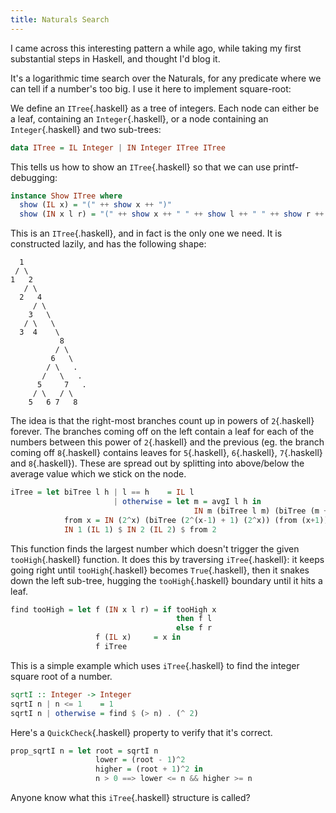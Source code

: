 ```yaml
---
title: Naturals Search
---
```

I came across this interesting pattern a while ago, while taking
my first substantial steps in Haskell, and thought I'd blog it.

It's a logarithmic time search over the Naturals, for any
predicate where we can tell if a number's too big. I use it
here to implement square-root:

We define an `ITree`{.haskell} as a tree of integers. Each node can either
be a leaf, containing an `Integer`{.haskell}, or a node containing an
`Integer`{.haskell} and two sub-trees:

```haskell
data ITree = IL Integer | IN Integer ITree ITree
```

This tells us how to show an `ITree`{.haskell} so that we can use
printf-debugging:

```haskell
instance Show ITree where
  show (IL x) = "(" ++ show x ++ ")"
  show (IN x l r) = "(" ++ show x ++ " " ++ show l ++ " " ++ show r ++ ")"
```

This is an `ITree`{.haskell}, and in fact is the only one we need.
It is constructed lazily, and has the following shape:

```
  1
 / \
1   2
   / \
  2   4
     / \
    3   \
   / \   \
  3  4    \
           8
          / \
         6   \
        / \   .
       /   \   .
      5     7   .
     / \   / \
    5   6 7   8
```

The idea is that the right-most branches count up in powers of
`2`{.haskell} forever. The branches coming off on the left contain a leaf
for each of the numbers between this power of `2`{.haskell} and the previous
(eg. the branch coming off `8`{.haskell} contains leaves for `5`{.haskell}, `6`{.haskell}, `7`{.haskell} and `8`{.haskell}).
These are spread out by splitting into above/below the average
value which we stick on the node.

```haskell
iTree = let biTree l h | l == h    = IL l
                       | otherwise = let m = avgI l h in
                                         IN m (biTree l m) (biTree (m + 1) h)
            from x = IN (2^x) (biTree (2^(x-1) + 1) (2^x)) (from (x+1)) in
            IN 1 (IL 1) $ IN 2 (IL 2) $ from 2
```

This function finds the largest number which doesn't trigger the
given `tooHigh`{.haskell} function. It does this by traversing `iTree`{.haskell}: it
keeps going right until `tooHigh`{.haskell} becomes `True`{.haskell}, then it snakes down
the left sub-tree, hugging the `tooHigh`{.haskell} boundary until it hits a
leaf.

```haskell
find tooHigh = let f (IN x l r) = if tooHigh x
                                     then f l
                                     else f r
                   f (IL x)     = x in
                   f iTree
```

This is a simple example which uses `iTree`{.haskell} to find the integer
square root of a number.

```haskell
sqrtI :: Integer -> Integer
sqrtI n | n <= 1    = 1
sqrtI n | otherwise = find $ (> n) . (^ 2)
```

Here's a `QuickCheck`{.haskell} property to verify that it's correct.

```haskell
prop_sqrtI n = let root = sqrtI n
                   lower = (root - 1)^2
                   higher = (root + 1)^2 in
                   n > 0 ==> lower <= n && higher >= n
```

Anyone know what this `iTree`{.haskell} structure is called?
